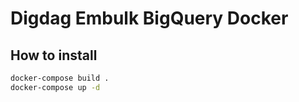 Digdag Embulk BigQuery Docker
====================================

## How to install

```sh
docker-compose build .
docker-compose up -d
```